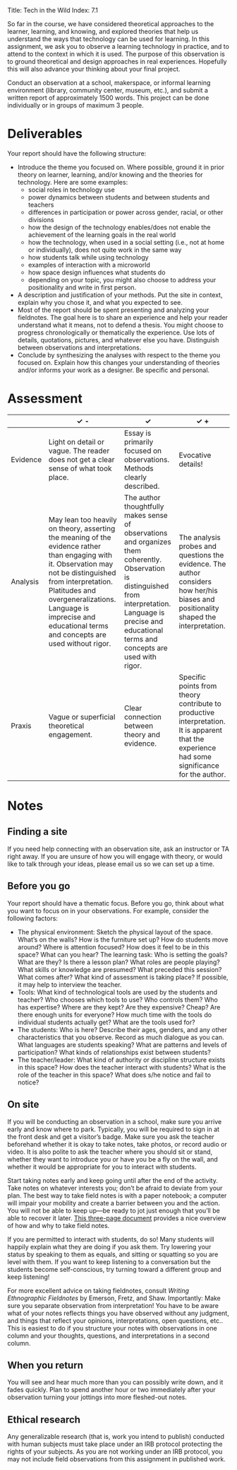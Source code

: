 Title: Tech in the Wild
Index: 7.1

So far in the course, we have considered theoretical approaches to the learner, learning, and knowing, and explored theories that help us understand the ways that technology can be used for learning. In this assignment, we ask you to observe a learning technology in practice, and to attend to the context in which it is used. The purpose of this observation is to ground theoretical and design approaches in real experiences. Hopefully this will also advance your thinking about your final project.

Conduct an observation at a school, makerspace, or informal learning environment (library, community center, museum, etc.), and submit a written report of approximately 1500 words. This project can be done individually or in groups of maximum 3 people.

# Deliverables
Your report should have the following structure: 

- Introduce the theme you focused on. Where possible, ground it in prior theory on learner, learning, and/or knowing and the theories for technology. Here are some examples:
    - social roles in technology use
    - power dynamics between students and between students and teachers
    - differences in participation or power across gender, racial, or other divisions
    - how the design of the technology enables/does not enable the achievement of the learning goals in the real world
    - how the technology, when used in a social setting (i.e., not at home or individually), does not quite work in the same way
    - how students talk while using technology
    - examples of interaction with a microworld
    - how space design influences what students do
    - depending on your topic, you might also choose to address your positionality and write in first person. 
- A description and justification of your methods. Put the site in context, explain why you chose it, and what you expected to see. 
- Most of the report should be spent presenting and analyzing your fieldnotes. The goal here is to share an experience and help your reader understand what it means, not to defend a thesis. You might choose to progress chronologically or thematically the experience. Use lots of details, quotations, pictures, and whatever else you have. Distinguish between observations and interpretations. 
- Conclude by synthesizing the analyses with respect to the theme you focused on. Explain how this changes your understanding of theories and/or informs your work as a designer. Be specific and personal. 

# Assessment

| | &#10003; - | &#10003; | &#10003; + |
|-|-------------------------|--------------------|----------------------|
| Evidence | Light on detail or vague. The reader does not get a clear sense of what took place. | Essay is primarily focused on observations. Methods clearly described. | Evocative details! |
| Analysis | May lean too heavily on theory, asserting the meaning of the evidence rather than engaging with it. Observation may not be distinguished from interpretation. Platitudes and overgeneralizations. Language is imprecise and educational terms and concepts are used without rigor. | The author thoughtfully makes sense of observations and organizes them coherently. Observation is distinguished from interpretation. Language is precise and educational terms and concepts are used with rigor. | The analysis probes and questions the evidence. The author considers how her/his biases and positionality shaped the interpretation. |
| Praxis | Vague or superficial  theoretical engagement. | Clear connection between theory and evidence. | Specific points from theory contribute to productive interpretation. It is apparent that the experience had some significance for the author. |

# Notes
## Finding a site
If you need help connecting with an observation site, ask an instructor or TA right away. If you are unsure of how you will engage with theory, or would like to talk through your ideas, please email us so we can set up a time. 

## Before you go
Your report should have a thematic focus. Before you go, think about what you want to focus on in your observations. For example, consider the following factors:  
- The physical environment: Sketch the physical layout of the space. What’s on the walls? How is the furniture set up? How do students move around? Where is attention focused? How does it feel to be in this space? What can you hear?
The learning task: Who is setting the goals? What are they? Is there a lesson plan? What roles are people playing? What skills or knowledge are presumed? What preceded this session? What comes after? What kind of assessment is taking place? If possible, it may help to interview the teacher. 
- Tools: What kind of technological tools are used by the students and teacher? Who chooses which tools to use? Who controls them? Who has expertise? Where are they kept? Are they expensive? Cheap? Are there enough units for everyone? How much time with the tools do individual students actually get? What are the tools used for?
- The students: Who is here? Describe their ages, genders, and any other characteristics that you observe. Record as much dialogue as you can. What languages are students speaking? What are patterns and levels of participation? What kinds of relationships exist between students? 
- The teacher/leader: What kind of authority or discipline structure exists in this space? How does the teacher interact with students? What is the role of the teacher in this space? What does s/he notice and fail to notice? 

## On site
If you will be conducting an observation in a school, make sure you arrive early and know where to park. Typically, you will be required to sign in at the front desk and get a visitor’s badge. Make sure you ask the teacher beforehand whether it is okay to take notes, take photos, or record audio or video. It is also polite to ask the teacher where you should sit or stand, whether they want to introduce you or have you be a fly on the wall, and whether it would be appropriate for you to interact with students.

Start taking notes early and keep going until after the end of the activity. Take notes on whatever interests you; don’t be afraid to deviate from your plan. The best way to take field notes is with a paper notebook; a computer will impair your mobility and create a barrier between you and the action. You will not be able to keep up—be ready to jot just enough that you’ll be able to recover it later. [This three-page document](https://hci.cs.siue.edu/NSF/Files/TeachingPD/How_CI_Observation%20and%20Field%20Notes.pdf) provides a nice overview of how and why to take field notes.

If you are permitted to interact with students, do so! Many students will happily explain what they are doing if you ask them. Try lowering your status by speaking to them as equals, and sitting or squatting so you are level with them. If you want to keep listening to a conversation but the students become self-conscious, try turning toward a different group and keep listening! 

For more excellent advice on taking fieldnotes, consult *Writing Ethnographic Fieldnotes* by Emerson, Fretz, and Shaw.  Importantly: Make sure you separate observation from interpretation! You have to be aware what of your notes reflects things you have observed without any judgment, and things that reflect your opinions, interpretations, open questions, etc.. This is easiest to do if you structure your notes with observations in one column and your thoughts, questions, and interpretations in a second column. 

## When you return
You will see and hear much more than you can possibly write down, and it fades quickly. Plan to spend another hour or two immediately after your observation turning your jottings into more fleshed-out notes.

## Ethical research
Any generalizable research (that is, work you intend to publish) conducted with human subjects must take place under an IRB protocol protecting the rights of your subjects. As you are not working under an IRB protocol, you may not include field observations from this assignment in published work. 


